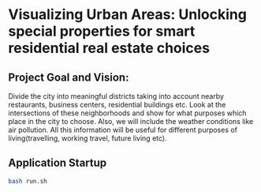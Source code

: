 # Visualizing Urban Areas: Unlocking special properties for smart residential real estate choices

## Project Goal and Vision: 

Divide the city into meaningful districts taking into account nearby restaurants, business centers, residential buildings etc. Look at the intersections of these neighborhoods and show for what purposes which place in the city to choose. Also, we will include the weather conditions like air pollution. All this information will be useful for different purposes of living(travelling, working travel, future living etc). 

## Application Startup

```bash
bash run.sh
```
